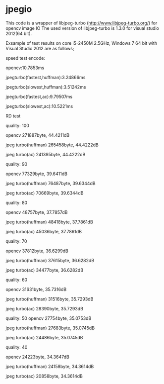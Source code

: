 jpegio
======

This code is a wrapper of libjpeg-turbo (http://www.libjpeg-turbo.org/) for opencv image IO
The used version of libjpeg-turbo is 1.3.0 for visual studio 2012(64 bit).


Exsample of test results on core i5-2450M 2.5GHz, Windows 7 64 bit with Visual Studio 2012 are as follows;

speed test
encode:

opencv:10.7853ms

jpegturbo(fastest,huffman):3.24866ms

jpegturbo(slowest,huffman):3.51242ms

jpegturbo(fastest,ac):9.79507ms

jpegturbo(slowest,ac):10.5221ms


RD test

quality: 100

opencv              271887byte, 44.4211dB

jpeg turbo(huffman) 265458byte, 44.4222dB

jpeg turbo(ac)      241395byte, 44.4222dB

quality: 90

opencv              77329byte, 39.6411dB

jpeg turbo(huffman) 76487byte, 39.6344dB

jpeg turbo(ac)      70669byte, 39.6344dB


quality: 80

opencv              48757byte, 37.7857dB

jpeg turbo(huffman) 48418byte, 37.7861dB

jpeg turbo(ac)      45036byte, 37.7861dB


quality: 70

opencv              37812byte, 36.6299dB

jpeg turbo(huffman) 37615byte, 36.6282dB

jpeg turbo(ac)      34477byte, 36.6282dB


quality: 60

opencv              31631byte, 35.7316dB

jpeg turbo(huffman) 31516byte, 35.7293dB

jpeg turbo(ac)      28390byte, 35.7293dB


quality: 50
opencv              27754byte, 35.0753dB

jpeg turbo(huffman) 27683byte, 35.0745dB

jpeg turbo(ac)      24486byte, 35.0745dB

quality: 40

opencv              24223byte, 34.3647dB

jpeg turbo(huffman) 24158byte, 34.3614dB

jpeg turbo(ac)      20858byte, 34.3614dB

